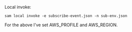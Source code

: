 Local invoke:

```console
sam local invoke -e subscribe-event.json -n sub-env.json
```

For the above I've set AWS_PROFILE and AWS_REGION.
